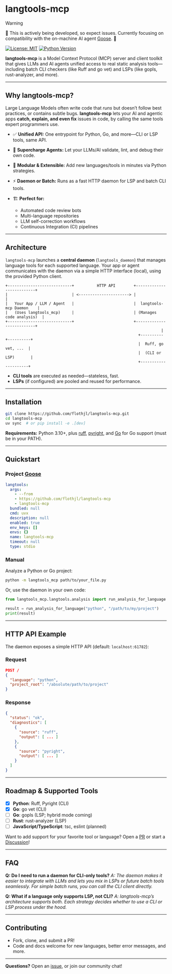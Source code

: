 # langtools-mcp

> [!WARNING]
> 🚧 This is actively being developed, so expect issues. Currently focusing on compatibility with the on-machine AI agent [Goose](https://block.github.io/goose/docs/quickstart/). 🚧

[![License: MIT](https://img.shields.io/badge/License-MIT-blue.svg)](https://opensource.org/licenses/MIT) [![Python Version](https://img.shields.io/badge/python-3.10+-blue.svg)](https://www.python.org/downloads/)

**langtools-mcp** is a Model Context Protocol (MCP) server and client toolkit that gives LLMs and AI agents unified access to real static analysis tools—including batch CLI checkers (like Ruff and go vet) and LSPs (like gopls, rust-analyzer, and more).

---

## Why langtools-mcp?

Large Language Models often write code that _runs_ but doesn’t follow best practices, or contains subtle bugs. **langtools-mcp** lets your AI and agentic apps **catch, explain, and even fix** issues in code, by calling the same tools expert programmers use.

- ✅ **Unified API:** One entrypoint for Python, Go, and more—CLI or LSP tools, same API.
- 🧠 **Supercharge Agents:** Let your LLMs/AI validate, lint, and debug their own code.
- 🧩 **Modular & Extensible:** Add new languages/tools in minutes via Python strategies.
- ⚡ **Daemon or Batch:** Runs as a fast HTTP daemon for LSP and batch CLI tools.
- 🏗️ **Perfect for:**

  - Automated code review bots
  - Multi-language repositories
  - LLM self-correction workflows
  - Continuous Integration (CI) pipelines

---

## Architecture

`langtools-mcp` launches a **central daemon** (`langtools_daemon`) that manages language tools for each supported language.
Your app or agent communicates with the daemon via a simple HTTP interface (local), using the provided Python client.

```
+----------------------------+          HTTP API        +--------------------------+
|                            | <----------------------> |                          |
|   Your App / LLM / Agent   |                          |  langtools-mcp Daemon    |
|   (Uses langtools_mcp)     |                          | (Manages code analysis)  |
+----------------------------+                          +--------------------------+
                                                                    |
                                                          +----------+----------+
                                                          |  Ruff, go vet, ...  |
                                                          |  (CLI or LSP)       |
                                                          +---------------------+
```

- **CLI tools** are executed as needed—stateless, fast.
- **LSPs** (if configured) are pooled and reused for performance.

---

## Installation

```bash
git clone https://github.com/flothjl/langtools-mcp.git
cd langtools-mcp
uv sync  # or pip install -e .[dev]
```

**Requirements:** Python 3.10+, plus [ruff](https://docs.astral.sh/ruff/), [pyright](https://github.com/microsoft/pyright), and [Go](https://go.dev/doc/install) for Go support (must be in your PATH).

---

## Quickstart

### Project [Goose](https://block.github.io/goose/docs/quickstart/)

```yaml
langtools:
  args:
    - --from
    - https://github.com/flothjl/langtools-mcp
    - langtools-mcp
  bundled: null
  cmd: uvx
  description: null
  enabled: true
  env_keys: []
  envs: {}
  name: langtools-mcp
  timeout: null
  type: stdio
```

### Manual

Analyze a Python or Go project:

```bash
python -m langtools_mcp path/to/your_file.py
```

Or, use the daemon in your own code:

```python
from langtools_mcp.langtools.analysis import run_analysis_for_language

result = run_analysis_for_language("python", "/path/to/my/project")
print(result)
```

---

## HTTP API Example

The daemon exposes a simple HTTP API (default: `localhost:61782`):

### Request

```json
POST /
{
  "language": "python",
  "project_root": "/absolute/path/to/project"
}
```

### Response

```json
{
  "status": "ok",
  "diagnostics": [
    {
      "source": "ruff",
      "output": [ ... ]
    },
    {
      "source": "pyright",
      "output": [ ... ]
    }
  ]
}
```

---

## Roadmap & Supported Tools

- [x] **Python**: Ruff, Pyright (CLI)
- [x] **Go**: go vet (CLI)
- [ ] **Go**: gopls (LSP; hybrid mode coming)
- [ ] **Rust**: rust-analyzer (LSP)
- [ ] **JavaScript/TypeScript**: tsc, eslint (planned)

Want to add support for your favorite tool or language?
Open a [PR](https://github.com/flothjl/langtools-mcp/pulls) or start a [Discussion](https://github.com/flothjl/langtools-mcp/discussions)!

---

## FAQ

**Q: Do I need to run a daemon for CLI-only tools?**
_A: The daemon makes it easier to integrate with LLMs and lets you mix in LSPs or future batch tools seamlessly. For simple batch runs, you can call the CLI client directly._

**Q: What if a language only supports LSP, not CLI?**
_A: langtools-mcp’s architecture supports both. Each strategy decides whether to use a CLI or LSP process under the hood._

---

## Contributing

- Fork, clone, and submit a PR!
- Code and docs welcome for new languages, better error messages, and more.

---

**Questions?**
Open an [issue](https://github.com/flothjl/langtools-mcp/issues), or join our community chat!
